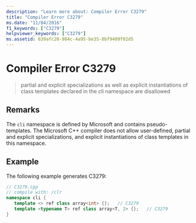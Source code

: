 ```yaml
---
description: "Learn more about: Compiler Error C3279"
title: "Compiler Error C3279"
ms.date: "11/04/2016"
f1_keywords: ["C3279"]
helpviewer_keywords: ["C3279"]
ms.assetid: 639afc20-984c-4a95-be35-8bf9409f02d5
---
```

# Compiler Error C3279

> partial and explicit specializations as well as explicit instantiations of class templates declared in the cli namespace are disallowed

## Remarks

The `cli` namespace is defined by Microsoft and contains pseudo-templates. The Microsoft C++ compiler does not allow user-defined, partial and explicit specializations, and explicit instantiations of class templates in this namespace.

## Example

The following example generates C3279:

```cpp
// C3279.cpp
// compile with: /clr
namespace cli {
   template <> ref class array<int> {};   // C3279
   template <typename T> ref class array<T, 2> {};   // C3279
}
```
